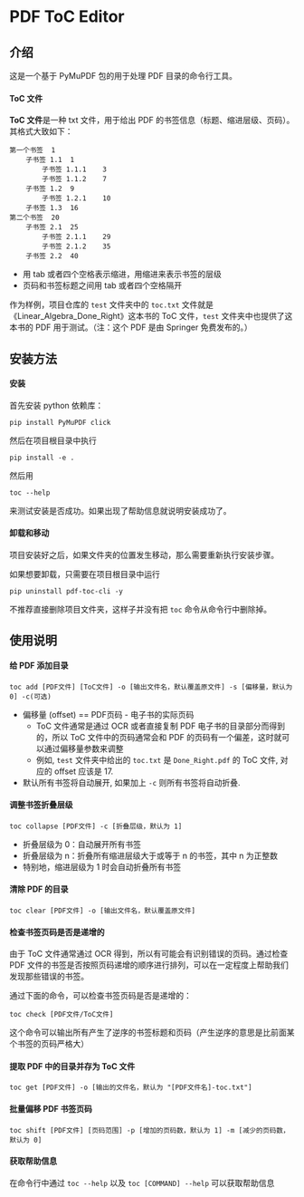 # PDF ToC Editor

## 介绍

这是一个基于 PyMuPDF 包的用于处理 PDF 目录的命令行工具。

#### ToC 文件

**ToC 文件**是一种 txt 文件，用于给出 PDF 的书签信息（标题、缩进层级、页码）。其格式大致如下：
```
第一个书签  1
    子书签 1.1  1
        子书签 1.1.1    3
        子书签 1.1.2    7
    子书签 1.2  9
        子书签 1.2.1    10
    子书签 1.3  16
第二个书签  20
    子书签 2.1  25
        子书签 2.1.1    29
        子书签 2.1.2    35
    子书签 2.2  40
```
- 用 tab 或者四个空格表示缩进，用缩进来表示书签的层级
- 页码和书签标题之间用 tab 或者四个空格隔开

作为样例，项目仓库的 `test` 文件夹中的 `toc.txt` 文件就是《Linear_Algebra_Done_Right》这本书的 ToC 文件，`test` 文件夹中也提供了这本书的 PDF 用于测试。（注：这个 PDF 是由 Springer 免费发布的。）

## 安装方法

#### 安装

首先安装 python 依赖库：
```
pip install PyMuPDF click
```

然后在项目根目录中执行
```
pip install -e .
```

然后用
```
toc --help
```
来测试安装是否成功。如果出现了帮助信息就说明安装成功了。

#### 卸载和移动

项目安装好之后，如果文件夹的位置发生移动，那么需要重新执行安装步骤。

如果想要卸载，只需要在项目根目录中运行
```
pip uninstall pdf-toc-cli -y
```
不推荐直接删除项目文件夹，这样子并没有把 `toc` 命令从命令行中删除掉。

## 使用说明

#### 给 PDF 添加目录

```
toc add [PDF文件] [ToC文件] -o [输出文件名，默认覆盖原文件] -s [偏移量，默认为 0] -c(可选)
```

- 偏移量 (offset) == PDF页码 - 电子书的实际页码
    - ToC 文件通常是通过 OCR 或者直接复制 PDF 电子书的目录部分而得到的，所以 ToC 文件中的页码通常会和 PDF 的页码有一个偏差，这时就可以通过偏移量参数来调整
    - 例如, `test` 文件夹中给出的 `toc.txt` 是 `Done_Right.pdf` 的 ToC 文件, 对应的 offset 应该是 17.
- 默认所有书签将自动展开, 如果加上 `-c` 则所有书签将自动折叠. 

#### 调整书签折叠层级

```
toc collapse [PDF文件] -c [折叠层级，默认为 1]
```

- 折叠层级为 0：自动展开所有书签
- 折叠层级为 n：折叠所有缩进层级大于或等于 n 的书签，其中 n 为正整数
- 特别地，缩进层级为 1 时会自动折叠所有书签

#### 清除 PDF 的目录

```
toc clear [PDF文件] -o [输出文件名，默认覆盖原文件]
```

#### 检查书签页码是否是递增的

由于 ToC 文件通常通过 OCR 得到，所以有可能会有识别错误的页码。通过检查 PDF 文件的书签是否按照页码递增的顺序进行排列，可以在一定程度上帮助我们发现那些错误的书签。

通过下面的命令，可以检查书签页码是否是递增的：

```
toc check [PDF文件/ToC文件]
```

这个命令可以输出所有产生了逆序的书签标题和页码（产生逆序的意思是比前面某个书签的页码严格大）

#### 提取 PDF 中的目录并存为 ToC 文件

```
toc get [PDF文件] -o [输出的文件名，默认为 "[PDF文件名]-toc.txt"]
```

#### 批量偏移 PDF 书签页码

```
toc shift [PDF文件] [页码范围] -p [增加的页码数，默认为 1] -m [减少的页码数，默认为 0]
```

#### 获取帮助信息

在命令行中通过 `toc --help` 以及 `toc [COMMAND] --help` 可以获取帮助信息
